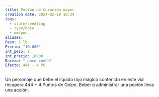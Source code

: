 ```yaml
---
title: Poción de Curación mayor
creation date: 2024-02-19 10:34
tags:
  - state/seedling
  - type/note
  - om/poc
aliases: 
Peso: 1 lb
Precio: "10.000"
int_peso: 1
int_precio: 10000
Rareza: " poco común"
Efecto: 4d4 + 4 PG
---
```

Un personaje que bebe el líquido rojo mágico contenido en este vial recupera 4d4 + 4 Puntos de Golpe. Beber o administrar una poción lleva una acción.
